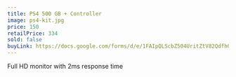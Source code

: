 ```yaml
---
title: PS4 500 GB + Controller
image: ps4-kit.jpg
price: 150
retailPrice: 334
sold: false
buyLink: https://docs.google.com/forms/d/e/1FAIpQLScbZ504UritZtV82QdfhQuVMZgGHU2o9nqQIv8dhNlFesLBEw/viewform?entry.1902462749=PS4+%2B+Controller
---
```


Full HD monitor with 2ms response time